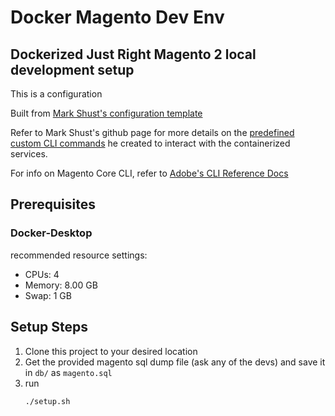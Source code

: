 # Docker Magento Dev Env
## Dockerized Just Right Magento 2 local development setup 
This is a configuration

Built from [Mark Shust's configuration template](https://github.com/markshust/docker-magento)
    
Refer to Mark Shust's github page for more details on the [predefined custom CLI commands](https://github.com/markshust/docker-magento#custom-cli-commands) he created to interact with the containerized services.

For info on Magento Core CLI, refer to [Adobe's CLI Reference Docs](https://devdocs.magento.com/guides/v2.4/reference/cli/magento.html)

## Prerequisites
### Docker-Desktop

recommended resource settings:
- CPUs: 4
- Memory: 8.00 GB
- Swap: 1 GB

## Setup Steps
1. Clone this project to your desired location
2. Get the provided magento sql dump file (ask any of the devs) and save it in `db/` as `magento.sql`
3. run
    ```sh
    ./setup.sh
    ```
